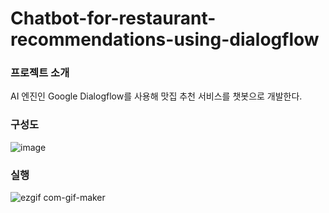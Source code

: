 # Chatbot-for-restaurant-recommendations-using-dialogflow

### 프로젝트 소개
AI 엔진인 Google Dialogflow를 사용해 맛집 추천 서비스를 챗봇으로 개발한다.

### 구성도
![image](https://user-images.githubusercontent.com/46081043/113812584-50745300-97a9-11eb-8158-0e128001be67.png)

### 실행
![ezgif com-gif-maker](https://user-images.githubusercontent.com/46081043/113812982-fe7ffd00-97a9-11eb-9ed2-e1a95ab7b7e6.gif)
